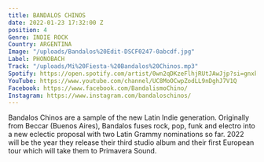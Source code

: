 ```yaml
---
title: BANDALOS CHINOS
date: 2022-01-23 17:32:00 Z
position: 4
Genre: INDIE ROCK
Country: ARGENTINA
Image: "/uploads/Bandalos%20Edit-DSCF0247-0abcdf.jpg"
Label: PHONOBACH
Track: "/uploads/Mi%20Fiesta-%20Bandalos%20Chinos.mp3"
Spotify: https://open.spotify.com/artist/0wn2qDKzeFlhjRUtJAwJjp?si=gnxkjPdoRImOtnp-LHh_4Q
YouTube: https://www.youtube.com/channel/UC8MoOCwpZodLL9nDghJ7V1Q
Facebook: https://www.facebook.com/BandalismoChino/
Instagram: https://www.instagram.com/bandaloschinos/
---
```


Bandalos Chinos are a sample of the new Latin Indie generation. Originally from Beccar (Buenos Aires), Bandalos fuses rock, pop, funk and electro into a new eclectic proposal with two Latin Grammy nominations so far. 2022 will be the year they release their third studio album and their first European tour which will take them to Primavera Sound.